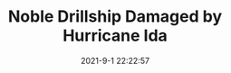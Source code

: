 ---
"title": "Noble Drillship Damaged by Hurricane Ida"
"date": "2021-9-1 22:22:57"
"feed_name": "OEDIGITAL"
"feed_website": "https://www.oedigital.com/"
"feed_rss": "https://www.oedigital.com/technology/safety-security?format=feed"
"link": "https://www.oedigital.com/news/490315-noble-drillship-damaged-by-hurricane-ida"
"file": "_posts/1-1-2021-a5b3aef7947a3b122a550090d048343d1fdd98aa.md"
"accident": "1"
"drilling": "0"
---